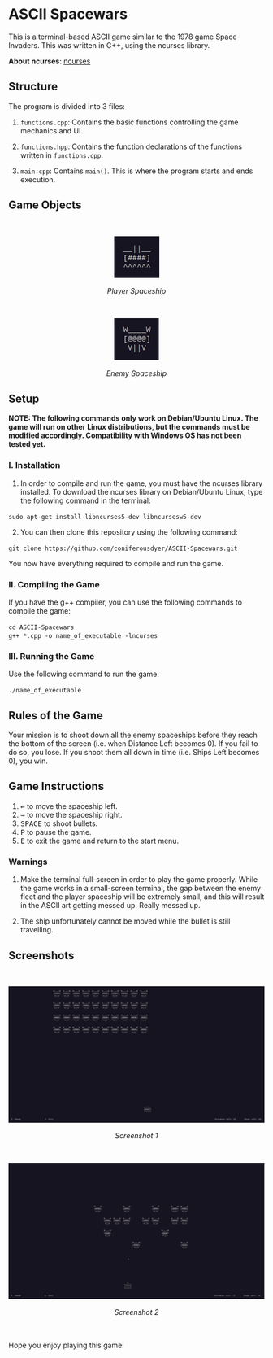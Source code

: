 # ASCII Spacewars

This is a terminal-based ASCII game similar to the 1978 game Space Invaders. This was written in C++, using the ncurses library. 

<strong>About ncurses</strong>: <a href="https://github.com/mirror/ncurses">ncurses</a>


## <strong>Structure</strong>

The program is divided into 3 files:

1. `functions.cpp`: Contains the basic functions controlling the game mechanics and UI.

2. `functions.hpp`: Contains the function declarations of the functions written in `functions.cpp`.

3. `main.cpp`: Contains `main()`. This is where the program starts and ends execution.


## <strong>Game Objects</strong> 

<br>
<p align="center">
<img src="Images/Player_Spaceship.png">
</p>
<p align="center"><em>Player Spaceship</em></p>

<br>
<p align="center">
<img src="Images/Enemy_Spaceship.png">
</p>
<p align="center"><em>Enemy Spaceship</em></p>


## <strong>Setup</strong>

<strong>NOTE: The following commands only work on Debian/Ubuntu Linux. The game will run on other Linux distributions, but the commands must be modified accordingly. Compatibility with Windows OS has not been tested yet.</strong>

### I. Installation

1. In order to compile and run the game, you must have the ncurses library installed. To download the ncurses library on Debian/Ubuntu Linux, type the following command in the terminal:

`sudo apt-get install libncurses5-dev libncursesw5-dev`

2. You can then clone this repository using the following command:

`git clone https://github.com/coniferousdyer/ASCII-Spacewars.git`

You now have everything required to compile and run the game.

### II. Compiling the Game

If you have the g++ compiler, you can use the following commands to compile the game:

`cd ASCII-Spacewars`
<br>
`g++ *.cpp -o name_of_executable -lncurses`

### III. Running the Game

Use the following command to run the game:

`./name_of_executable`


## <strong>Rules of the Game</strong>

Your mission is to shoot down all the enemy spaceships before they reach the bottom of the screen (i.e. when Distance Left becomes 0). If you fail to do so, you lose. If you shoot them all down in time (i.e. Ships Left becomes 0), you win.


## <strong>Game Instructions</strong>

1. <kbd>&larr;</kbd> to move the spaceship left.
2. <kbd>&rarr;</kbd> to move the spaceship right.
3. <kbd>SPACE</kbd> to shoot bullets.
4. <kbd>P</kbd> to pause the game.
5. <kbd>E</kbd> to exit the game and return to the start menu.

### Warnings

1. Make the terminal full-screen in order to play the game properly. While the game works in a small-screen terminal, the gap between the enemy fleet and the player spaceship will be extremely small, and this will result in the ASCII art getting messed up. Really messed up.

2. The ship unfortunately cannot be moved while the bullet is still travelling.

## <strong>Screenshots</strong>

<br>
<p align="center">
<img src="Images/Gameplay_1.png">
</p>
<p align="center"><em>Screenshot 1</em></p>

<br>
<p align="center">
<img src="Images/Gameplay_2.png">
</p>
<p align="center"><em>Screenshot 2</em></p>

<br><br>
Hope you enjoy playing this game!